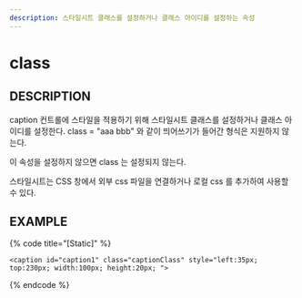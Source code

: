 ```yaml
---
description: 스타일시트 클래스를 설정하거나 클래스 아이디를 설정하는 속성
---
```


# class

## DESCRIPTION

caption 컨트롤에 스타일을 적용하기 위해 스타일시트 클래스를 설정하거나 클래스 아이디를 설정한다. class = "aaa bbb" 와 같이 띄어쓰기가 들어간 형식은 지원하지 않는다.

이 속성을 설정하지 않으면 class 는 설정되지 않는다.

스타일시트는 CSS 창에서 외부 css 파일을 연결하거나 로컬 css 를 추가하여 사용할 수 있다.

## EXAMPLE

{% code title="\[Static\]" %}
```markup
<caption id="caption1" class="captionClass" style="left:35px; top:230px; width:100px; height:20px; ">
```
{% endcode %}

